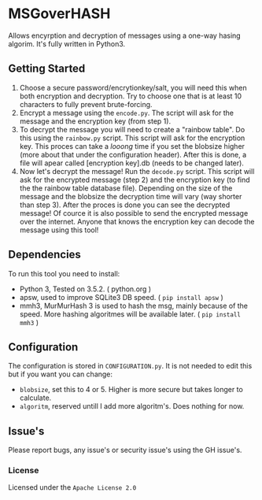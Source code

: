 # MSGoverHASH
Allows encyrption and decryption of messages using a one-way hasing algorim. It's fully written in Python3. 


## Getting Started
 1. Choose a secure password/encrytionkey/salt, you will need this when both encryption and decryption. Try to choose one that is at least 10 characters to fully prevent brute-forcing. 
 2. Encrypt a message using the `encode.py`. The script will ask for the message and the encryption key (from step 1).
 3. To decrypt the message you will need to create a "rainbow table". Do this using the `rainbow.py` script. This script will ask for the encryption key. This proces can take a *looong* time if you set the blobsize higher (more about that under the configuration header). After this is done, a file will apear called [encryption key].db (needs to be changed later).
 4.  Now let's decrypt the message! Run the `decode.py` script. This script will ask for the encrypted message (step 2) and the encryption key (to find the the rainbow table database file). Depending on the size of the message and the blobsize the decryption time will vary (way shorter than step 3). After the proces is done you can see the decrypted message! Of cource it is also possible to send the encrypted message over the internet. Anyone that knows the encryption key can decode the message using this tool!

## Dependencies
To run this tool you need to install:
 - Python 3, Tested on 3.5.2. ( python.org )
 - apsw, used to improve SQLite3 DB speed. ( `pip install apsw` ) 
 - mmh3, MurMurHash 3 is used to hash the msg, mainly because of the speed. More hashing algoritmes will be available later. ( `pip install mmh3` )

## Configuration
The configuration is stored in `CONFIGURATION.py`. It is not needed to edit this but if you want you can change:
- `blobsize`, set this to 4 or 5. Higher is more secure but takes longer to calculate.
- `algoritm`, reserved untill I add more algoritm's. Does nothing for now.

## Issue's
Please report bugs, any issue's or security issue's using the GH issue's.

### License
Licensed under the `Apache License 2.0`
